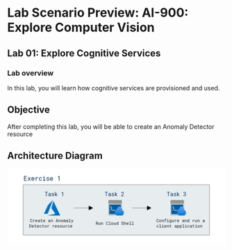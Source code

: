 # Lab Scenario Preview: AI-900: Explore Computer Vision

## Lab 01: Explore Cognitive Services

### Lab overview

In this lab, you will learn how cognitive services are provisioned and used. 

## Objective
  
After completing this lab, you will be able to create an Anomaly Detector resource

## Architecture Diagram

  ![](media/Module1.1.png)
